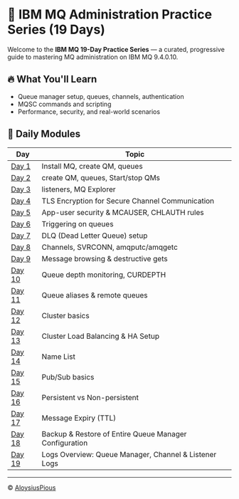 # 📘 IBM MQ Administration Practice Series (19 Days)

Welcome to the **IBM MQ 19-Day Practice Series** — a curated, progressive guide to mastering MQ administration on IBM MQ 9.4.0.10.

## 🔥 What You'll Learn
- Queue manager setup, queues, channels, authentication
- MQSC commands and scripting
- Performance, security, and real-world scenarios

## 📅 Daily Modules

| Day | Topic |
|-----|-------|
| [Day 1](Day-01.md) | Install MQ, create QM, queues |
| [Day 2](Day-02.md) | create QM, queues, Start/stop QMs|
| [Day 3](Day-03.md) | listeners, MQ Explorer |
| [Day 4](Day-04.md) | TLS Encryption for Secure Channel Communication |
| [Day 5](Day-05.md) | App-user security & MCAUSER, CHLAUTH rules |
| [Day 6](Day-06.md) | Triggering on queues |
| [Day 7](Day-07.md) | DLQ (Dead Letter Queue) setup |
| [Day 8](Day-08.md) | Channels, SVRCONN, amqputc/amqgetc |
| [Day 9](Day-09.md) | Message browsing & destructive gets |
| [Day 10](Day-10.md) | Queue depth monitoring, CURDEPTH |
| [Day 11](Day-11.md) | Queue aliases & remote queues |
| [Day 12](Day-12.md) | Cluster basics |
| [Day 13](Day-13.md) | Cluster Load Balancing & HA Setup |
| [Day 14](Day-14.md) | Name List |
| [Day 15](Day-15.md) | Pub/Sub basics |
| [Day 16](Day-16.md) | Persistent vs Non-persistent |
| [Day 17](Day-17.md) | Message Expiry (TTL) |
| [Day 18](Day-18.md) | Backup & Restore of Entire Queue Manager Configuration |
| [Day 19](Day-19.md) | Logs Overview: Queue Manager, Channel & Listener Logs |

---

© [AloysiusPious](https://github.com/AloysiusPious)
